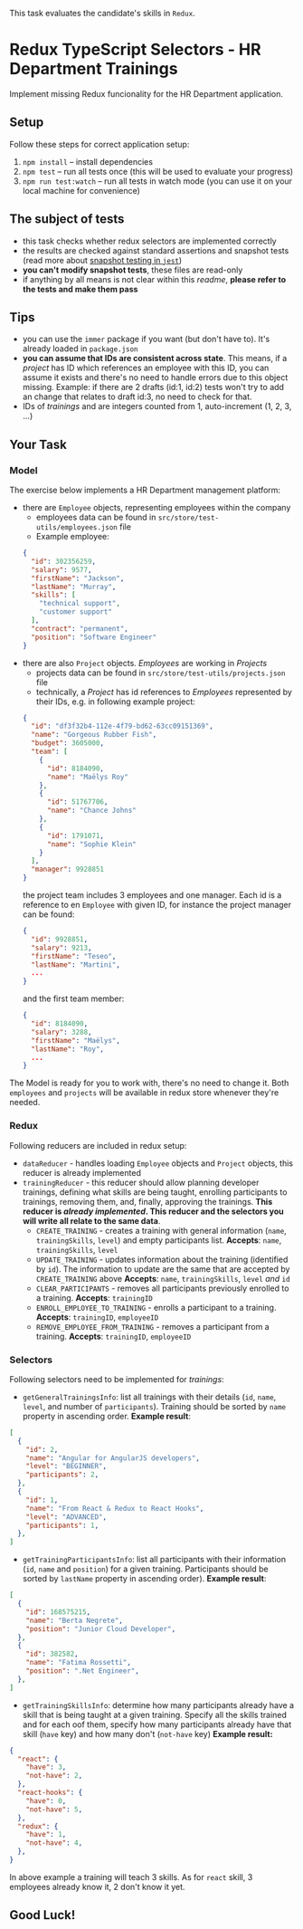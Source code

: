 This task evaluates the candidate's skills in `Redux`.

# Redux TypeScript Selectors - HR Department Trainings

Implement missing Redux funcionality for the HR Department application.

## Setup

Follow these steps for correct application setup:

1. `npm install` – install dependencies
2. `npm test` – run all tests once (this will be used to evaluate your progress)
3. `npm run test:watch` – run all tests in watch mode (you can use it on your local machine for convenience)

## The subject of tests

- this task checks whether redux selectors are implemented correctly
- the results are checked against standard assertions and snapshot tests (read more about [snapshot testing in `jest`](https://jestjs.io/docs/en/snapshot-testing))
- **you can't modify snapshot tests**, these files are read-only
- if anything by all means is not clear within this *readme*, **please refer to the tests and make them pass**

## Tips

- you can use the `immer` package if you want (but don't have to). It's already loaded in `package.json`
- **you can assume that IDs are consistent across state**. This means, if a _project_ has ID which references an employee with this ID, you can assume it exists and there's no need to handle errors due to this object missing. Example: if there are 2 drafts (id:1, id:2) tests won't try to add an change that relates to draft id:3, no need to check for that.
- IDs of _trainings_ and are integers counted from 1, auto-increment (1, 2, 3, ...)

## Your Task

### Model

The exercise below implements a HR Department management platform:
- there are `Employee` objects, representing employees within the company
  - employees data can be found in `src/store/test-utils/employees.json` file
  - Example employee:
  ```json
  {
    "id": 302356259,
    "salary": 9577,
    "firstName": "Jackson",
    "lastName": "Murray",
    "skills": [
      "technical support",
      "customer support"
    ],
    "contract": "permanent",
    "position": "Software Engineer"
  }
  ```
- there are also `Project` objects. _Employees_ are working in _Projects_
  - projects data can be found in `src/store/test-utils/projects.json` file
  - technically, a _Project_ has id references to _Employees_ represented by their IDs, e.g. in following example project:
  ```json
  {
    "id": "df3f32b4-112e-4f79-bd62-63cc09151369",
    "name": "Gorgeous Rubber Fish",
    "budget": 3605000,
    "team": [
      {
        "id": 8184090,
        "name": "Maëlys Roy"
      },
      {
        "id": 51767706,
        "name": "Chance Johns"
      },
      {
        "id": 1791071,
        "name": "Sophie Klein"
      }
    ],
    "manager": 9928851
  }
  ```
  the project team includes 3 employees and one manager. Each id is a reference to en `Employee` with given ID, for instance the project manager can be found:
  ```json
  {
    "id": 9928851,
    "salary": 9213,
    "firstName": "Teseo",
    "lastName": "Martini",
    ...
  }
  ```
  and the first team member:
  ```json
  {
    "id": 8184090,
    "salary": 3288,
    "firstName": "Maëlys",
    "lastName": "Roy",
    ...
  }
  ```

The Model is ready for you to work with, there's no need to change it. Both `employees` and `projects` will be available in redux store whenever they're needed.

### Redux

Following reducers are included in redux setup:
- `dataReducer` - handles loading `Employee` objects and `Project` objects, this reducer is already implemented
- `trainingReducer` - this reducer should allow planning developer trainings, defining what skills are being taught, enrolling participants to trainings, removing them, and, finally, approving the trainings. **This reducer is _already implemented_. This reducer and the selectors you will write all relate to the same data**.
  - `CREATE_TRAINING` - creates a training with general information (`name`, `trainingSkills`, `level`) and empty participants list.
  **Accepts**: `name`, `trainingSkills`, `level`
  - `UPDATE_TRAINING` - updates information about the training (identified by `id`). The information to update are the same that are accepted by `CREATE_TRAINING` above
  **Accepts**: `name`, `trainingSkills`, `level` *and* `id`
  - `CLEAR_PARTICIPANTS` - removes all participants previously enrolled to a training.
  **Accepts**: `trainingID`
  - `ENROLL_EMPLOYEE_TO_TRAINING` - enrolls a participant to a training.
  **Accepts**: `trainingID`, `employeeID`
  - `REMOVE_EMPLOYEE_FROM_TRAINING` - removes a participant from a training.
  **Accepts**: `trainingID`, `employeeID`

### Selectors

Following selectors need to be implemented for *trainings*:
  - `getGeneralTrainingsInfo`: list all trainings with their details (`id`, `name`, `level`, and number of `participants`). Training should be sorted by `name` property in ascending order.
  **Example result**:
  ```json
  [
    {
      "id": 2,
      "name": "Angular for AngularJS developers",
      "level": "BEGINNER",
      "participants": 2,
    },
    {
      "id": 1,
      "name": "From React & Redux to React Hooks",
      "level": "ADVANCED",
      "participants": 1,
    },
  ]
  ```
  - `getTrainingParticipantsInfo`: list all participants with their information (`id`, `name` and `position`) for a given training. Participants should be sorted by `lastName` property in ascending order).
  **Example result**:
  ```json
  [
    {
      "id": 168575215,
      "name": "Berta Negrete",
      "position": "Junior Cloud Developer",
    },
    {
      "id": 382582,
      "name": "Fatima Rossetti",
      "position": ".Net Engineer",
    },
  ]
  ```
  - `getTrainingSkillsInfo`: determine how many participants already have a skill that is being taught at a given training. Specify all the skills trained and for each oof them, specify how many participants already have that skill (`have` key) and how many don't (`not-have` key)
  **Example result:**
  ```json
  {
    "react": {
      "have": 3,
      "not-have": 2,
    },
    "react-hooks": {
      "have": 0,
      "not-have": 5,
    },
    "redux": {
      "have": 1,
      "not-have": 4,
    },
  }
  ```
  In above example a training will teach 3 skills. As for `react` skill, 3 employees already know it, 2 don't know it yet.

## Good Luck!
